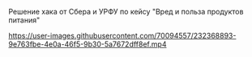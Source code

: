 Решение хака от Сбера и УРФУ по кейсу "Вред и польза продуктов питания"


https://user-images.githubusercontent.com/70094557/232368893-9e763fbe-4e0a-46f5-9b30-5a7672dff8ef.mp4

